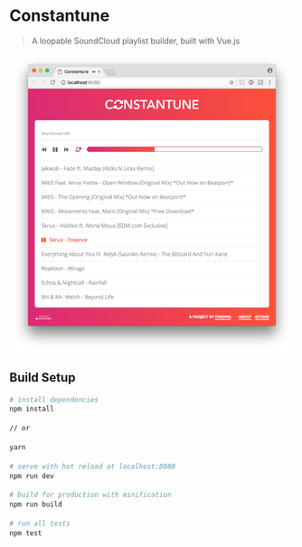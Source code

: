 # Constantune

> A loopable SoundCloud playlist builder, built with Vue.js

![Constantune Screenshot](screenshot.png)

## Build Setup

``` bash
# install dependencies
npm install

// or

yarn

# serve with hot reload at localhost:8080
npm run dev

# build for production with minification
npm run build

# run all tests
npm test
```
